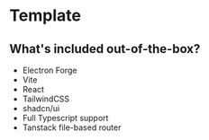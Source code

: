 # Template

## What's included out-of-the-box?

- Electron Forge
- Vite
- React
- TailwindCSS
- shadcn/ui
- Full Typescript support
- Tanstack file-based router

